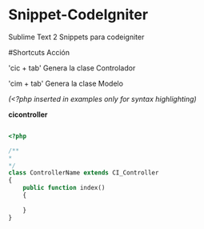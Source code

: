 Snippet-CodeIgniter
===================

Sublime Text 2 Snippets para codeigniter


#Shortcuts    Acción

'cic + tab'    Genera la clase Controlador

'cim + tab'    Genera la clase Modelo



*(<?php inserted in examples only for syntax highlighting)*

**cicontroller**

```php

<?php

/**
* 
*/
class ControllerName extends CI_Controller
{
	public function index()
	{
		
	}
}

```